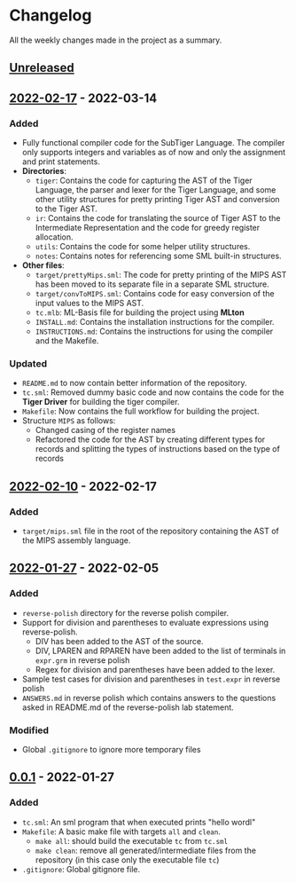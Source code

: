 # Changelog

All the weekly changes made in the project as a summary.

## [Unreleased]

## [2022-02-17] - 2022-03-14

### Added

-   Fully functional compiler code for the SubTiger Language. The compiler only supports integers and variables as of now and only the assignment and print statements.
-   **Directories**:
    -   `tiger`: Contains the code for capturing the AST of the Tiger Language, the parser and lexer for the Tiger Language, and some other utility structures for pretty printing Tiger AST and conversion to the Tiger AST.
    -   `ir`: Contains the code for translating the source of Tiger AST to the Intermediate Representation and the code for greedy register allocation.
    -   `utils`: Contains the code for some helper utility structures.
    -   `notes`: Contains notes for referencing some SML built-in structures.
-   **Other files**:
    -   `target/prettyMips.sml`: The code for pretty printing of the MIPS AST has been moved to its separate file in a separate SML structure.
    -   `target/convToMIPS.sml`: Contains code for easy conversion of the input values to the MIPS AST.
    -   `tc.mlb`: ML-Basis file for building the project using **MLton**
    -   `INSTALL.md`: Contains the installation instructions for the compiler.
    -   `INSTRUCTIONS.md`: Contains the instructions for using the compiler and the Makefile.

### Updated

-   `README.md` to now contain better information of the repository.
-   `tc.sml`: Removed dummy basic code and now contains the code for the **Tiger Driver** for building the tiger compiler.
-   `Makefile`: Now contains the full workflow for building the project.
-   Structure `MIPS` as follows:
    -   Changed casing of the register names
    -   Refactored the code for the AST by creating different types for records and splitting the types of instructions based on the type of records

## [2022-02-10] - 2022-02-17

### Added

-   `target/mips.sml` file in the root of the repository containing the AST of the MIPS assembly language.

## [2022-01-27] - 2022-02-05

### Added

-   `reverse-polish` directory for the reverse polish compiler.
-   Support for division and parentheses to evaluate expressions using reverse-polish.
    -   DIV has been added to the AST of the source.
    -   DIV, LPAREN and RPAREN have been added to the list of terminals in `expr.grm` in reverse polish
    -   Regex for division and parentheses have been added to the lexer.
-   Sample test cases for division and parentheses in `test.expr` in reverse polish
-   `ANSWERS.md` in reverse polish which contains answers to the questions asked in README.md of the reverse-polish lab statement.

### Modified

-   Global `.gitignore` to ignore more temporary files

## [0.0.1] - 2022-01-27

### Added

-   `tc.sml`: An sml program that when executed prints "hello wordl"
-   `Makefile`: A basic make file with targets `all` and `clean`.
    -   `make all`: should build the executable `tc` from `tc.sml`
    -   `make clean`: remove all generated/intermediate files from the repository (in this case only the executable file `tc`)
-   `.gitignore`: Global gitignore file.

[unreleased]: https://gitlab.com/singlamayank001/111901030-compilers/-/compare/2022-02-17...master
[2022-02-17]: https://gitlab.com/singlamayank001/111901030-compilers/-/compare/2022-01-10...2022-02-17
[2022-02-10]: https://gitlab.com/singlamayank001/111901030-compilers/-/compare/2022-01-27...2022-02-10
[2022-01-27]: https://gitlab.com/singlamayank001/111901030-compilers/-/compare/v0.0.1...2022-01-27
[0.0.1]: https://gitlab.com/singlamayank001/111901030-compilers/-/releases#v0.0.1
